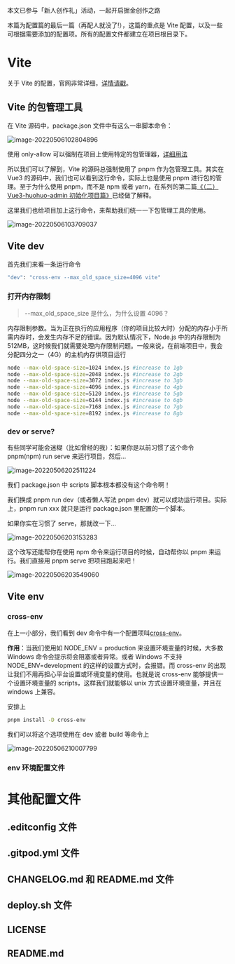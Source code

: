 本文已参与「新人创作礼」活动，一起开启掘金创作之路

本篇为配置篇的最后一篇（再配人就没了!），这篇的重点是 Vite 配置，以及一些可根据需要添加的配置项。所有的配置文件都建立在项目根目录下。

# Vite

关于 Vite 的配置，官网非常详细，[详情请戳](https://cn.vitejs.dev/)。

## Vite 的包管理工具

在 Vite 源码中，package.json 文件中有这么一串脚本命令：

![image-20220506102804896](https://gitee.com/huohuomua/pictures/raw/master/202205061028944.png)

使用 only-allow 可以强制在项目上使用特定的包管理器，[详细用法](https://github.com/pnpm/only-allow)

所以我们可以了解到，Vite 的源码总强制使用了 pnpm 作为包管理工具。其实在 Vue3 的源码中，我们也可以看到这行命令，实际上也是使用 pnpm 进行包的管理。至于为什么使用 pnpm，而不是 npm 或者 yarn，在系列的第二篇[《（二）Vue3-huohuo-admin 初始化项目篇》](https://juejin.cn/post/7091264650465148964#heading-4)已经做了解释。

这里我们也给项目加上这行命令，来帮助我们统一一下包管理工具的使用。

![image-20220506103709037](https://gitee.com/huohuomua/pictures/raw/master/202205061037080.png)

## Vite dev

首先我们来看一条运行命令

```bash
"dev": "cross-env --max_old_space_size=4096 vite"
```

### 打开内存限制

> --max_old_space_size 是什么，为什么设置 4096？

内存限制参数。当为正在执行的应用程序（你的项目比较大时）分配的内存小于所需内存时，会发生内存不足的错误。因为默认情况下，Node.js 中的内存限制为 512MB，这时候我们就需要处理内存限制问题。一般来说，在前端项目中，我会分配四分之一（4G）的主机内存供项目运行

```bash
node --max-old-space-size=1024 index.js #increase to 1gb
node --max-old-space-size=2048 index.js #increase to 2gb
node --max-old-space-size=3072 index.js #increase to 3gb
node --max-old-space-size=4096 index.js #increase to 4gb
node --max-old-space-size=5120 index.js #increase to 5gb
node --max-old-space-size=6144 index.js #increase to 6gb
node --max-old-space-size=7168 index.js #increase to 7gb
node --max-old-space-size=8192 index.js #increase to 8gb
```

### dev or serve?

有些同学可能会迷糊（比如曾经的我）：如果你是以前习惯了这个命令 pnpm(npm) run serve 来运行项目，然后...

![image-20220506202511224](https://gitee.com/huohuomua/pictures/raw/master/202205062025271.png)

我们 package.json 中 scripts 脚本根本都没有这个命令啊！

我们换成 pnpm run dev（或者懒人写法 pnpm dev）就可以成功运行项目。实际上，pnpm run xxx 就只是运行 package.json 里配置的一个脚本。

如果你实在习惯了 serve，那就改一下...

![image-20220506203153283](https://gitee.com/huohuomua/pictures/raw/master/202205062031318.png)

这个改写还能帮你在使用 npm 命令来运行项目的时候，自动帮你以 pnpm 来运行。我们直接用 pnpm serve 把项目跑起来吧！

![image-20220506203549060](https://gitee.com/huohuomua/pictures/raw/master/202205062035096.png)

## Vite env

### cross-env

在上一小部分，我们看到 dev 命令中有一个配置项叫[cross-env](https://www.npmjs.com/package/cross-env)。

**作用**：当我们使用如 NODE_ENV = production 来设置环境变量的时候，大多数 Windows 命令会提示将会阻塞或者异常。或者 Windows 不支持 NODE_ENV=development 的这样的设置方式时，会报错。而 cross-env 的出现让我们不用再担心平台设置或环境变量的使用。也就是说 cross-env 能够提供一个设置环境变量的 scripts，这样我们就能够以 unix 方式设置环境变量，并且在 windows 上兼容。

安排上

```bash
pnpm install -D cross-env
```

我们可以将这个选项使用在 dev 或者 build 等命令上

![image-20220506210007799](https://gitee.com/huohuomua/pictures/raw/master/202205062100828.png)

### env 环境配置文件

# 其他配置文件

## .editconfig 文件

## .gitpod.yml 文件

## CHANGELOG.md 和 README.md 文件

## deploy.sh 文件

## LICENSE

## README.md

